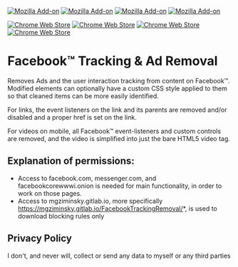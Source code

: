 [![Mozilla Add-on](https://img.shields.io/amo/v/facebook-tracking-removal.svg)](https://addons.mozilla.org/addon/facebook-tracking-removal?src=external-github)
[![Mozilla Add-on](https://img.shields.io/amo/d/facebook-tracking-removal.svg)](https://addons.mozilla.org/addon/facebook-tracking-removal?src=external-github)
[![Mozilla Add-on](https://img.shields.io/amo/users/facebook-tracking-removal.svg)](https://addons.mozilla.org/addon/facebook-tracking-removal?src=external-github)
[![Mozilla Add-on](https://img.shields.io/amo/stars/facebook-tracking-removal.svg)](https://addons.mozilla.org/addon/facebook-tracking-removal/reviews?src=external-github)

[![Chrome Web Store](https://img.shields.io/chrome-web-store/v/ldeofbdmhnnocclkaddcnamhbhanaiaj.svg)](https://chrome.google.com/webstore/detail/facebook-tracking-ad-remo/ldeofbdmhnnocclkaddcnamhbhanaiaj)
[![Chrome Web Store](https://img.shields.io/chrome-web-store/users/ldeofbdmhnnocclkaddcnamhbhanaiaj.svg)](https://chrome.google.com/webstore/detail/facebook-tracking-ad-remo/ldeofbdmhnnocclkaddcnamhbhanaiaj)
[![Chrome Web Store](https://img.shields.io/chrome-web-store/rating-count/ldeofbdmhnnocclkaddcnamhbhanaiaj.svg)](https://chrome.google.com/webstore/detail/facebook-tracking-ad-remo/ldeofbdmhnnocclkaddcnamhbhanaiaj)
[![Chrome Web Store](https://img.shields.io/chrome-web-store/stars/ldeofbdmhnnocclkaddcnamhbhanaiaj.svg)](https://chrome.google.com/webstore/detail/facebook-tracking-ad-remo/ldeofbdmhnnocclkaddcnamhbhanaiaj)


# Facebook™ Tracking & Ad Removal
Removes Ads and the user interaction tracking from content on Facebook™.
Modified elements can optionally have a custom CSS style applied to them so that cleaned items can be more easily identified.

For links, the event listeners on the link and its parents are removed and/or disabled and a proper href is set on the link.

For videos on mobile, all Facebook™ event-listeners and custom controls are removed, and the video is simplified into just the bare HTML5 video tag.

## Explanation of permissions:
- Access to facebook.com, messenger.com, and facebookcorewwwi.onion is needed for main functionality, in order to work on those pages.
- Access to mgziminsky.gitlab.io, more specifically https://mgziminsky.gitlab.io/FacebookTrackingRemoval/*, is used to download blocking rules only

## Privacy Policy
I don't, and never will, collect or send any data to myself or any third parties
